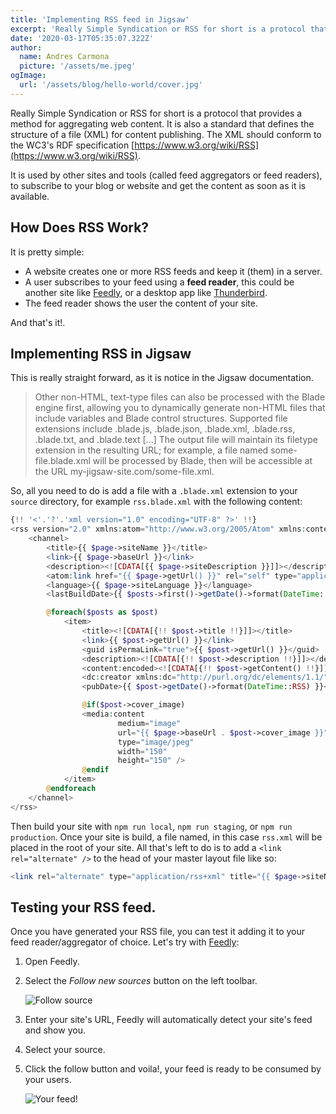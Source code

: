 ```yaml
---
title: 'Implementing RSS feed in Jigsaw'
excerpt: 'Really Simple Syndication or RSS for short is a protocol that provides a method for aggregating web content. It is also a standard that defines the structure of a file (XML) for content publishing. The XML should conform to the WC3 RDF specification'
date: '2020-03-17T05:35:07.322Z'
author:
  name: Andres Carmona
  picture: '/assets/me.jpeg'
ogImage:
  url: '/assets/blog/hello-world/cover.jpg'
---
```


Really Simple Syndication or RSS for short is a protocol that provides a method for aggregating web content. It is also a standard that defines the structure of a file (XML) for content publishing. The XML should conform to the WC3's RDF specification [https://www.w3.org/wiki/RSS](https://www.w3.org/wiki/RSS).

It is used by other sites and tools (called feed aggregators or feed readers), to subscribe to your blog or website and get the content as soon as it is available.

## How Does RSS Work?

It is pretty simple:

* A website creates one or more RSS feeds and keep it (them) in a server.
* A user subscribes to your feed using a **feed reader**, this could be another site like [Feedly](https://feedly.com), or
a desktop app like [Thunderbird](https://www.thunderbird.net/).
* The feed reader shows the user the content of your site.

And that's it!.

## Implementing RSS in Jigsaw

This is really straight forward, as it is notice in the Jigsaw documentation.

> Other non-HTML, text-type files can also be processed with the Blade engine first, allowing you to dynamically generate non-HTML files that include variables and Blade control structures. Supported file extensions include .blade.js, .blade.json, .blade.xml, .blade.rss, .blade.txt, and .blade.text [...] The output file will maintain its filetype extension in the resulting URL; for example, a file named some-file.blade.xml will be processed by Blade, then will be accessible at the URL  my-jigsaw-site.com/some-file.xml.

So, all you need to do is add a file with a `.blade.xml` extension to your `source` directory, for example `rss.blade.xml` with the following content:

```php
{!! '<'.'?'.'xml version="1.0" encoding="UTF-8" ?>' !!}
<rss version="2.0" xmlns:atom="http://www.w3.org/2005/Atom" xmlns:content="http://purl.org/rss/1.0/modules/content/" xmlns:media="http://search.yahoo.com/mrss/">
    <channel>
        <title>{{ $page->siteName }}</title>
        <link>{{ $page->baseUrl }}</link>
        <description><![CDATA[{{ $page->siteDescription }}]]></description>
        <atom:link href="{{ $page->getUrl() }}" rel="self" type="application/rss+xml" />
        <language>{{ $page->siteLanguage }}</language>
        <lastBuildDate>{{ $posts->first()->getDate()->format(DateTime::RSS) }}</lastBuildDate>

        @foreach($posts as $post)
            <item>
                <title><![CDATA[{!! $post->title !!}]]></title>
                <link>{{ $post->getUrl() }}</link>
                <guid isPermaLink="true">{{ $post->getUrl() }}</guid>
                <description><![CDATA[{!! $post->description !!}]]></description>
                <content:encoded><![CDATA[{!! $post->getContent() !!}]]></content:encoded>
                <dc:creator xmlns:dc="http://purl.org/dc/elements/1.1/">{{ $post->author }}</dc:creator>
                <pubDate>{{ $post->getDate()->format(DateTime::RSS) }}</pubDate>

                @if($post->cover_image)
                <media:content
                        medium="image"
                        url="{{ $page->baseUrl . $post->cover_image }}"
                        type="image/jpeg"
                        width="150"
                        height="150" />
                @endif
            </item>
        @endforeach
    </channel>
</rss>
```

Then build your site with `npm run local`, `npm run staging`, or `npm run production`. Once your site is build, a file named, in this case `rss.xml` will be placed in the root of your site. All that's left to do is to add a `<link rel="alternate" />` to the head of your master layout file like so:

```php
<link rel="alternate" type="application/rss+xml" title="{{ $page->siteName }}" href="{{ $page->baseUrl.'/rss.xml' }}" />
```

## Testing your RSS feed.

Once you have generated your RSS file, you can test it adding it to your feed reader/aggregator of choice. Let's try with [Feedly](https://feedly.com):

1. Open Feedly.
2. Select the *Follow new sources* button on the left toolbar.

    ![Follow source](/assets/blog/rss-feed-jigsaw/feedly.png "Follow source in Feedly")

3. Enter your site's URL, Feedly will automatically detect your site's feed and show you.
4. Select your source.
5. Click the follow button and voila!, your feed is ready to be consumed by your users.

    ![Your feed!](/assets/blog/rss-feed-jigsaw/feedly_feed.png "Your feed!")
